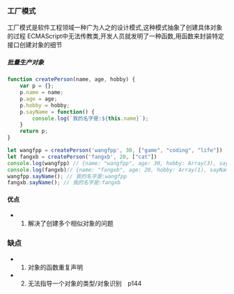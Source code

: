 ### 工厂模式

工厂模式是软件工程领域一种广为人之的设计模式,这种模式抽象了创建具体对象的过程
ECMAScript中无法传教类,开发人员就发明了一种函数,用函数来封装特定接口创建对象的细节

##### 批量生产对象
```javascript
function createPerson(name, age, hobby) {
    var p = {};
    p.name = name;
    p.age = age;
    p.hobby = hobby;
    p.sayName = function() {
        console.log(`我的名字是:${this.name}`);
    }
    return p;
}

let wangfpp = createPerson('wangfpp', 30, ["game", "coding", "life"])
let fangxb = createPerson('fangxb', 20, ["cat"])
console.log(wangfpp) // {name: "wangfpp", age: 30, hobby: Array(3), sayName: ƒ}
console.log(fangxb)// {name: "fangxb", age: 20, hobby: Array(1), sayName: ƒ}
wangfpp.sayName(); // 我的名字是:wangfpp
fangxb.sayName(); // 我的名字是:fangxb

```


#### 优点
- 1. 解决了创建多个相似对象的问题


### 缺点
- 1. 对象的函数重复声明

- 2. 无法指导一个对象的类型/对象识别　p144
